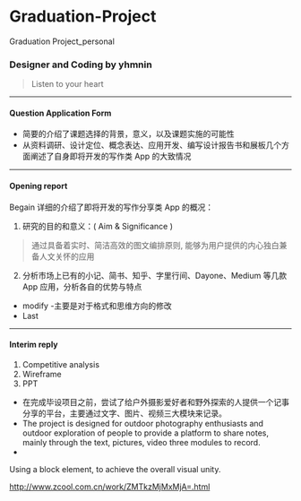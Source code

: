 # Graduation-Project
 Graduation Project_personal 
 
### Designer and Coding by yhmnin
> Listen to your heart
----

#### Question Application Form

- 简要的介绍了课题选择的背景，意义，以及课题实施的可能性
- 从资料调研、设计定位、概念表达、应用开发、编写设计报告书和展板几个方面阐述了自身即将开发的写作类 App 的大致情况
----

#### Opening report
Begain  详细的介绍了即将开发的写作分享类 App 的概况：

1. 研究的目的和意义：( Aim & Significance )
 > 通过具备着实时、简洁高效的图文编排原则, 能够为用户提供的内心独白兼备人文关怀的应用
 2. 分析市场上已有的小记、简书、知乎、字里行间、Dayone、Medium 等几款 App 应用，分析各自的优势与特点

- modify
-主要是对于格式和思维方向的修改
- Last
----

####  Interim reply

1. Competitive analysis
2. Wireframe
3. PPT
- 在完成毕设项目之前，尝试了给户外摄影爱好者和野外探索的人提供一个记事分享的平台，主要通过文字、图片、视频三大模块来记录。
- The project is designed for outdoor photography enthusiasts and outdoor exploration of people to provide a platform to share notes, mainly through the text, pictures, video three modules to record.
-
Using a block element, to achieve the overall visual unity.

http://www.zcool.com.cn/work/ZMTkzMjMxMjA=.html
